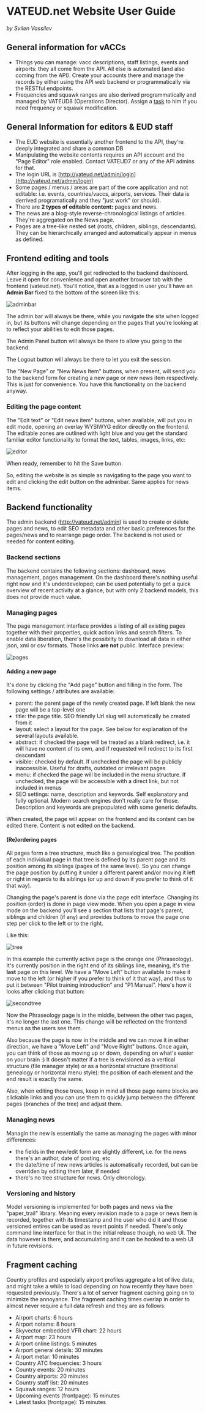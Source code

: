# VATEUD.net Website User Guide

_by Svilen Vassilev_

## General information for vACCs

* Things you can manage: vacc descriptions, staff listings, events and airports: they all come from the API.
All else is automated (and also coming from the API). Create your accounts there and manage the records by
either using the API web backend or programmatically via the RESTful endpoints.
* Frequencies and squawk ranges are also derived programmatically and managed by VATEUD8 (Operations Director).
Assign a [task](http://tasks.vateud.net) to him if you need frequency or squawk modification.

## General Information for editors & EUD staff

* The EUD website is essentially another frontend to the API, they're deeply integrated and share a common DB
* Manipulating the website contents requires an API account and the "Page Editor" role enabled. Contact VATEUD7
or any of the API admins for that.
* The login URL is [http://vateud.net/admin/login](http://vateud.net/admin/login)
* Some pages / menus / areas are part of the core application and not editable: i.e. events, countries/vaccs,
airports, services. Their data is derrived programatically and they "just work" (or should).
* There are __2 types of editable content:__ pages and news.
* The news are a blog-style reverse-chronological listings of articles. They're aggregated on the News page.
* Pages are a tree-like nested set (roots, children, siblings, descendants). They can be hierarchically
arranged and automatically appear in menus as defined.

## Frontend editing and tools

After logging in the app, you'll get redirected to the backend dashboard. Leave it open for convenience and
open another browser tab with the frontend (vateud.net). You'll notice, that as a logged in user you'll have
an __Admin Bar__ fixed to the bottom of the screen like this:

![adminbar](http://i.imgur.com/JLqorN3.png)

The admin bar will always be there, while you navigate the site when logged in, but its buttons will change
depending on the pages that you're looking at to reflect your abilities to edit those pages.

The Admin Panel button will always be there to allow you going to the backend.

The Logout button will always be there to let you exit the session.

The "New Page" or "New News Item" buttons, when present, will send you to the backend form for creating
a new page or new news item respectively. This is just for convenience. You have this functionality on
the backend anyway.

### Editing the page content

The "Edit text" or "Edit news item" buttons, when available, will put you in edit mode, opening an overlay
WYSIWYG editor directly on the frontend. The editable zones are outlined with light blue and you get the standard
familiar editor functionality to format the text, tables, images, links, etc:

![editor](http://i.imgur.com/Kkl8Doq.jpg?1)

When ready, remember to hit the Save button.

So, editing the website is as simple as navigating to the page you want to edit and clicking the edit button
on the adminbar. Same applies for news items.

## Backend functionality

The admin backend (http://vateud.net/admin) is used to create or delete pages and news, to edit SEO metadata and
other basic preferences for the pages/news and to rearrange page order. The backend is not used or needed for
content editing.

### Backend sections

The backend contains the following sections: dashboard, news management, pages management. On the dashboard
there's nothing useful right now and it's underdeveloped; can be used potentially to get a quick overview
of recent activity at a glance, but with only 2 backend models, this does not provide much value.

### Managing pages

The page management interface provides a listing of all existing pages together with their properties, quick
action links and search filters. To enable data liberation, there's the possiblity to download all data in
either json, xml or csv formats. Those links __are not__ public. Interface preview:

![pages](http://i.imgur.com/x1SfdHq.png)

#### Adding a new page

It's done by clicking the "Add page" button and filling in the form. The following settings / attributes
are available:

* parent: the parent page of the newly created page. If left blank the new page will be a top-level one
* title: the page title. SEO friendly Url slug will automatically be created from it
* layout: select a layout for the page. See below for explanation of the several layouts available.
* abstract: if checked the page will be treated as a blank redirect, i.e. it will have no content of its own,
and if requested will redirect to its first descendant
* visible: checked by default. If unchecked the page will be publicly inaccessible. Useful for drafts, outdated
or irrelevant pages
* menu: if checked the page will be included in the menu structure. If unchecked, the page will be accessible
with a direct link, but not included in menus
* SEO settings: name, description and keywords. Self explanatory and fully optional. Modern search engines don't
really care for those. Description and keywords are prepopulated with some generic defaults.

When created, the page will appear on the frontend and its content can be edited there. Content is not edited
on the backend.

#### (Re)ordering pages

All pages form a tree structure, much like a genealogical tree. The position of each individual page in that
tree is defined by its parent page and its position among its siblings (pages of the same level). So you can
change the page position by putting it under a different parent and/or moving it left or right in regards
to its siblings (or up and down if you prefer to think of it that way).

Changing the page's parent is done via the page edit interface. Changing its position (order) is done in page
view mode. When you open a page in view mode on the backend you'll see a section that lists that page's
parent, siblings and children (if any) and provides buttons to move the page one step per click to the left
or to the right.

Like this:

![tree](http://i.imgur.com/hEqbFqN.png)

In this example the currently active page is the orange one (Phraseology). It's currently position in the right
end of its siblings line, meaning, it's the __last__ page on this level. We have a "Move Left" button available
to make it move to the left (or higher if you prefer to think of it that way), and thus to put it between "Pilot
training introduction" and "P1 Manual". Here's how it looks after clicking that button:

![secondtree](http://i.imgur.com/SyXinPG.png)

Now the Phraseology page is in the middle, between the other two pages, it's no longer the last one. This change will
be reflected on the frontend menus as the users see them.

Also because the page is now in the middle and we can move it in either direction, we have a "Move Left" and "Move
Right" buttons. Once again, you can think of those as moving up or down, depending on what's easier on your brain :)
It doesn't matter if a tree is envisioned as a vertical structure (file manager style) or as a horizontal structure
(traditional genealogy or horizontal menu style): the position of each element and the end result is exactly the same.

Also, when editing those trees, keep in mind all those page name blocks are clickable links and you can use them
to quickly jump between the different pages (branches of the tree) and adjust them.

### Managing news

Managin the new is essentially the same as managing the pages with minor differences:

* the fields in the new/edit form are slightly different, i.e. for the news there's an author, date of posting, etc
* the date/time of new news articles is automatically recorded, but can be overriden by editing them later, if needed
* there's no tree structure for news. Only chronology.

### Versioning and history

Model versioning is implemented for both pages and news via the "paper_trail" library. Meaning every
revision made to a page or news item is recorded, together with its timestamp and the user who did it
and those versioned entires can be used as revert points if needed. There's only command line interface
for that in the initial release though, no web UI. The data however is there, and accumulating and it can be hooked
to a web UI in future revisions.

## Fragment caching

Country profiles and especially airport profiles aggregate a lot of live data, and might take a while
to load depending on how recently they have been requested previously. There's a lot of server fragment
caching going on to minimize the annoyance. The fragment caching times overlap in order to almost never
require a full data refresh and they are as follows:

* Airport charts: 6 hours
* Airport notams: 8 hours
* Skyvector embedded VFR chart: 22 hours
* Airport map: 23 hours
* Airport online listings: 5 minutes
* Airport general details: 30 minutes
* Airport metar: 10 minutes
* Country ATC frequencies: 3 hours
* Country events: 20 minutes
* Country airports: 20 minutes
* Country staff list: 20 minutes
* Squawk ranges: 12 hours
* Upcoming events (frontpage): 15 minutes
* Latest tasks (frontpage): 15 minutes
